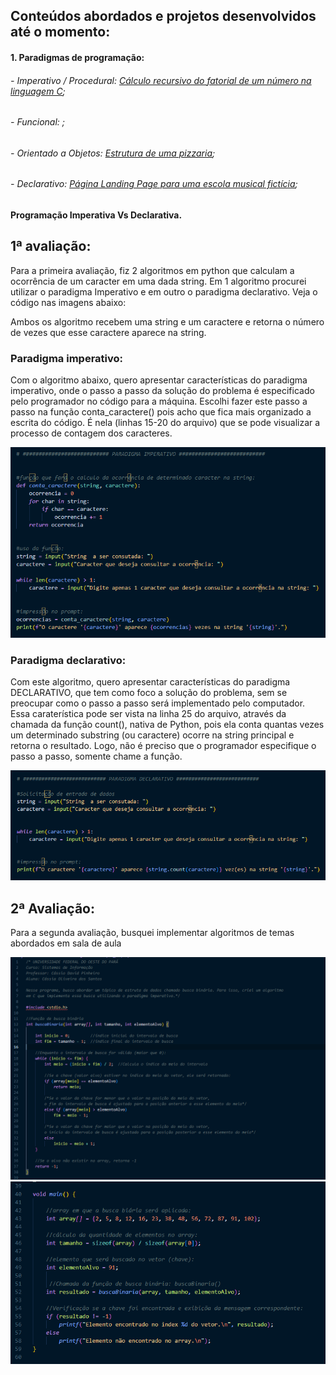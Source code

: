 <h2>Conteúdos abordados e projetos desenvolvidos até o momento:</h2>

<h4>1. Paradigmas de programação:</h4>
<h6>- Imperativo / Procedural: <a href="https://github.com/CassiaSantos/portifolioProjetos_Laboratorio-de-programacao/blob/main/fatorialPorRecursividadeEmC.c">Cálculo recursivo do fatorial de um número na linguagem C</a>;</h6>
<h6>- Funcional: <a href=""></a>;</h6>
<h6>- Orientado a Objetos: <a href="https://github.com/CassiaSantos/portifolioProjetos_Laboratorio-de-programacao/tree/main/Pizzaria">Estrutura de uma pizzaria</a>;</h6>
<h6>- Declarativo: <a href="https://cassiasantos.github.io/Jazz-School-Toms_LandingPage/">Página Landing Page para uma escola musical fictícia</a>;</h6>

<h4>Programação Imperativa Vs Declarativa.</h4>


<h2>1ª avaliação:</h2>
Para a primeira avaliação, fiz 2 algoritmos em python que calculam a ocorrência de um caracter em uma dada string. Em 1 algoritmo procurei utilizar o paradigma Imperativo e em outro o paradigma declarativo.
Veja o código nas imagens abaixo:
<p>Ambos os algoritmo recebem uma string e um caractere e retorna o número de vezes que esse caractere aparece na string.</p>
<h3>Paradigma imperativo:</h3>
<p>Com o algoritmo abaixo, quero apresentar características do paradigma imperativo, onde o passo a passo da solução do problema é especificado pelo programador no código para a máquina. Escolhi fazer este passo a passo na função conta_caractere() pois acho que fica mais organizado a escrita do código. É nela (linhas 15-20 do arquivo) que se pode visualizar a processo de contagem dos caracteres.</p>
<img src="ImagensReadme/paradigmaImperativo_01ava.png">

<h3>Paradigma declarativo:</h3>
<p>Com este algoritmo, quero apresentar características do paradigma DECLARATIVO, que tem como foco a solução do problema, sem se preocupar como o passo a passo será implementado pelo computador. Essa caraterística pode ser vista na linha 25 do arquivo, através da chamada da função count(), nativa de Python, pois ela conta quantas vezes um determinado substring (ou caractere) ocorre na string principal e retorna o resultado. Logo, não é preciso que o programador especifique o passo a passo, somente chame a função.</p>
<img src="ImagensReadme/paradigmaDeclarativo_01ava.png">

<h2>2ª Avaliação:</h2>
<p>Para a segunda avaliação, busquei implementar algoritmos de temas abordados em sala de aula</p>
<img src="ImagensReadme/buscaBinaria1_paradigmaImperativo_02ava.png" alt="" title="clique nessa foto para ir para o arquio do código"> 
<img src="ImagensReadme/buscaBinaria2_paradigmaImperativo_02ava.png" alt="" title="clique nessa foto para ir para o arquio do código">
<img src="" alt="" title="clique nessa foto para ir para o arquio do código"> 
<img src="" alt="" title="clique nessa foto para ir para o arquio do código"> 
